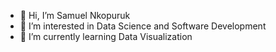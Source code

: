 - 👋 Hi, I’m Samuel Nkopuruk
- 👀 I’m interested in Data Science and Software Development
- 🌱 I’m currently learning Data Visualization

<!---
PinnacleAI/PinnacleAI is a ✨ special ✨ repository because its `README.md` (this file) appears on your GitHub profile.
You can click the Preview link to take a look at your changes.
--->
